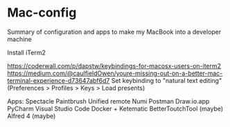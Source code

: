 # Mac-config
Summary of configuration and apps to make my MacBook into a developer machine

Install iTerm2

https://coderwall.com/p/dapstw/keybindings-for-macosx-users-on-iterm2
https://medium.com/@caulfieldOwen/youre-missing-out-on-a-better-mac-terminal-experience-d73647abf6d7
Set keybinding to "natural text editing" (Preferences > Profiles > Keys > Load presents)

Apps:
Spectacle
Paintbrush
Unified remote
Numi
Postman
Draw.io.app
PyCharm
Visual Studio Code
Docker + Ketematic
BetterToutchTool (maybe)
Alfred 4 (maybe)
